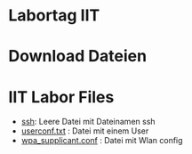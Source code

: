 # Labortag IIT 

# Download Dateien 

# IIT Labor Files 

- [ssh](files/ssh): Leere Datei mit Dateinamen ssh 
- [userconf.txt](files/userconf.txt) : Datei mit einem User 
- [wpa_supplicant.conf](files/wpa_supplicant.conf) : Datei mit Wlan config 


